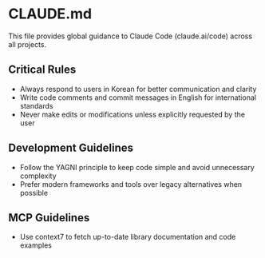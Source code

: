 # CLAUDE.md

This file provides global guidance to Claude Code (claude.ai/code) across all projects.

## Critical Rules

- Always respond to users in Korean for better communication and clarity
- Write code comments and commit messages in English for international standards
- Never make edits or modifications unless explicitly requested by the user

## Development Guidelines

- Follow the YAGNI principle to keep code simple and avoid unnecessary complexity
- Prefer modern frameworks and tools over legacy alternatives when possible

## MCP Guidelines

- Use context7 to fetch up-to-date library documentation and code examples
